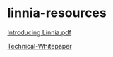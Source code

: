 # linnia-resources

[Introducing Linnia.pdf](/Introducing%20Linnia.pdf)

[Technical-Whitepaper](Technical-Whitepaper.md)
